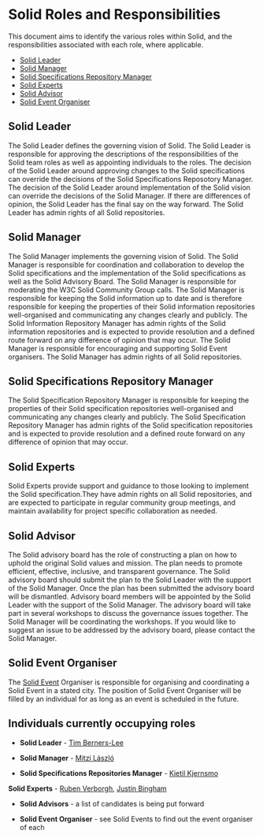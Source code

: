# Solid Roles and Responsibilities  
This document aims to identify the various roles within Solid, and the responsibilities associated with each role, where applicable.

- [Solid Leader](#solid-leader)
- [Solid Manager](#solid-manager)
- [Solid Specifications Repository Manager](#repository-manager)
- [Solid Experts](#solid-experts)
- [Solid Advisor](#solid-advisor)
- [Solid Event Organiser](#solid-event-organiser)

## Solid Leader
The Solid Leader defines the governing vision of Solid. The Solid Leader is responsible for approving the descriptions of the responsibilities of the Solid team roles as well as appointing individuals to the roles. The decision of the Solid Leader around approving changes to the Solid specifications can override the decisions of the Solid Specifications Reposotory Manager. The decision of the Solid Leader around implementation of the Solid vision can override the decisions of the Solid Manager. If there are differences of opinion, the Solid Leader has the final say on the way forward. The Solid Leader has admin rights of all Solid repositories. 

## Solid Manager
The Solid Manager implements the governing vision of Solid. The Solid Manager is responsible for coordination and collaboration to develop the Solid specifications and the implementation of the Solid specifications as well as the Solid Advisory Board. The Solid Manager is responsible for moderating the W3C Solid Community Group calls. The Solid Manager is responsible for keeping the Solid information up to date and is therefore responsible for keeping the properties of their Solid information repositories well-organised and communicating any changes clearly and publicly. The Solid Information Repository Manager has admin rights of the Solid information repositories and is expected to provide resolution and a defined route forward on any difference of opinion that may occur. The Solid Manager is responsible for encouraging and supporting Solid Event organisers. The Solid Manager has admin rights of all Solid repositories. 

## Solid Specifications Repository Manager
The Solid Specification Repository Manager is responsible for keeping the properties of their Solid specification repositories well-organised and communicating any changes clearly and publicly. The Solid Specification Repository Manager has admin rights of the Solid specification repositories and is expected to provide resolution and a defined route forward on any difference of opinion that may occur.

## Solid Experts 
Solid Experts provide support and guidance to those looking to implement the Solid specification.They have admin rights on all Solid repositories, and are expected to participate in regular community group meetings, and maintain availability for project specific collaboration as needed.

## Solid Advisor
The Solid advisory board has the role of constructing a plan on how to uphold the original Solid values and mission. The plan needs to promote efficient, effective, inclusive, and transparent governance. The Solid advisory board should submit the plan to the Solid Leader with the support of the Solid Manager. Once the plan has been submitted the advisory board will be dismantled. Advisory board members will be appointed by the Solid Leader with the support of the Solid Manager. The advisory board will take part in several workshops to discuss the governance issues together. The Solid Manager will be coordinating the workshops. If you would like to suggest an issue to be addressed by the advisory board, please contact the Solid Manager.

## Solid Event Organiser
The [Solid Event](solid-events.md) Organiser is responsible for organising and coordinating a Solid Event in a stated city. The position of Solid Event Organiser will be filled by an individual for as long as an event is scheduled in the future.

## Individuals currently occupying roles

* **Solid Leader** - [Tim Berners-Lee](https://github.com/timbl)

* **Solid Manager** - [Mitzi László](https://github.com/Mitzi-Laszlo)

* **Solid Specifications Repositories Manager** - [Kjetil Kjernsmo](https://github.com/kjetilk)

 **Solid Experts** - [Ruben Verborgh](https://github.com/RubenVerborgh), [Justin Bingham](https://github.com/justinwb)

* **Solid Advisors** - a list of candidates is being put forward

* **Solid Event Organiser** - see Solid Events to find out the event organiser of each
